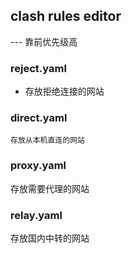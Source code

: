 ## clash rules editor
--- 靠前优先级高

### reject.yaml
- 存放拒绝连接的网站
  
### direct.yaml
    存放从本机直连的网站
  
### proxy.yaml
  存放需要代理的网站
  
### relay.yaml
  存放国内中转的网站
